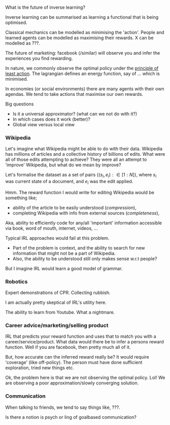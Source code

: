 What is the future of inverse learning?

Inverse learning can be summarised as learning a functional that is being optimised.

Classical mechanics can be modelled as minimising the 'action'.
People and learned agents can be modelled as maximising their rewards.
X can be modelled as ???.  

The future of marketing: facebook (/similar) will observe you and infer the experiences you find rewarding.

In nature, we commonly observe the optimal policy under the [principle of least action](https://en.wikipedia.org/wiki/Principle_of_least_action). The lagrangian defines an energy function, say of ... which is minimised.

In economies (or social environments) there are many agents with their own agendas. We tend to take actions that maximise our own rewards.




Big questions

- Is it a universal approximator? (what can we not do with it?)
- In which cases does it work (better)?
- Global view versus local view

### Wikipedia

Let's imagine what Wikipedia might be able to do with their data. Wikipedia has millions of articles and a collective history of billions of edits. What were all of those edits attempting to achieve? They were all an attempt to 'improve' Wikipedia, but what do we mean by improve?

Let's formalise the dataset as a set of pairs $\{(s_i, e_i) : \in [1:N]\}$, where $s_i$ was current state of a document, and $e_i$ was the edit applied.

Hmm. The reward function I would write for editing Wikipedia would be something like;

- ability of the article to be easily understood (_compression_),
- completing Wikipedia with info from external sources (_completeness_),

Aka, ability to efficiently code for any/all 'important' information accessible via book, word of mouth, internet, videos, ...


Typical IRL approaches would fail at this problem.
- Part of the problem is context, and the ability to search for new information that might not be a part of Wikipedia.
- Also, the ability to be understood still only makes sense w.r.t people?

But I imagine IRL would learn a good model of grammar.

### Robotics

Expert demonstrations of CPR. Collecting rubbish.

I am actually pretty skeptical of IRL's utility here.

The ability to learn from Youtube. What a nightmare.


### Career advice/marketing/selling product

IRL that predicts your reward function and uses that to match you with a career/service/product.
What data would there be to infer a persons reward function. Well if you are facebook, then pretty much all of it.

But, how accurate can the inferred reward really be? It would require 'coverage' (like off-policy). The person must have done sufficient exploration, tried new things etc.

Ok, the problem here is that we are not observing the optimal policy. Lol! We are observing a poor approximation/slowly converging solution.

### Communication

When talking to friends, we tend to say things like, ???.


Is there a notion is psych or ling of goalbased communication?
